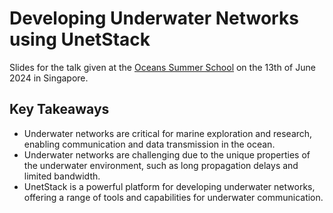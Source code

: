 # Developing Underwater Networks using UnetStack

Slides for the talk given at the [Oceans Summer School](https://singapore24.oceansconference.org/ieee-oes-summer-school-2024/) on the 13th of June 2024 in Singapore.

## Key Takeaways

- Underwater networks are critical for marine exploration and research, enabling communication and data transmission in the ocean.
- Underwater networks are challenging due to the unique properties of the underwater environment, such as long propagation delays and limited bandwidth.
- UnetStack is a powerful platform for developing underwater networks, offering a range of tools and capabilities for underwater communication.